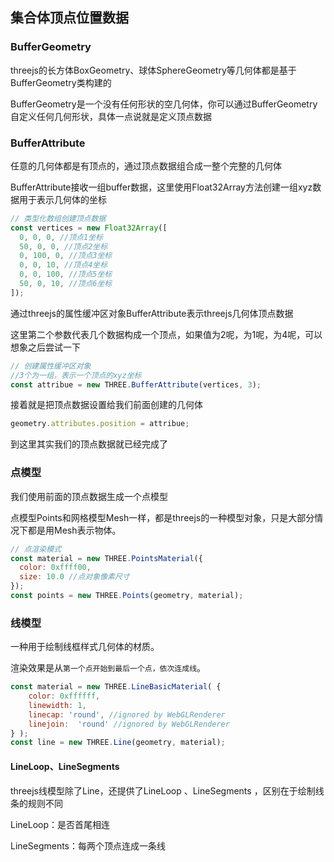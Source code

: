 ## 集合体顶点位置数据

### BufferGeometry
threejs的长方体BoxGeometry、球体SphereGeometry等几何体都是基于BufferGeometry类构建的

BufferGeometry是一个没有任何形状的空几何体，你可以通过BufferGeometry自定义任何几何形状，具体一点说就是定义顶点数据

### BufferAttribute
任意的几何体都是有顶点的，通过顶点数据组合成一整个完整的几何体

BufferAttribute接收一组buffer数据，这里使用Float32Array方法创建一组xyz数据用于表示几何体的坐标

```js
// 类型化数组创建顶点数据
const vertices = new Float32Array([
  0, 0, 0, //顶点1坐标
  50, 0, 0, //顶点2坐标
  0, 100, 0, //顶点3坐标
  0, 0, 10, //顶点4坐标
  0, 0, 100, //顶点5坐标
  50, 0, 10, //顶点6坐标
]);
```
通过threejs的属性缓冲区对象BufferAttribute表示threejs几何体顶点数据

这里第二个参数代表几个数据构成一个顶点，如果值为2呢，为1呢，为4呢，可以想象之后尝试一下
```js
// 创建属性缓冲区对象
//3个为一组，表示一个顶点的xyz坐标
const attribue = new THREE.BufferAttribute(vertices, 3);
```
接着就是把顶点数据设置给我们前面创建的几何体
```js
geometry.attributes.position = attribue;
```

到这里其实我们的顶点数据就已经完成了

### 点模型
我们使用前面的顶点数据生成一个点模型

点模型Points和网格模型Mesh一样，都是threejs的一种模型对象，只是大部分情况下都是用Mesh表示物体。

```js
// 点渲染模式
const material = new THREE.PointsMaterial({
  color: 0xffff00,
  size: 10.0 //点对象像素尺寸
});
const points = new THREE.Points(geometry, material);
```

### 线模型
一种用于绘制线框样式几何体的材质。

渲染效果是从`第一个点开始到最后一个点，依次连成线`。
```js
const material = new THREE.LineBasicMaterial( {
	color: 0xffffff,
	linewidth: 1,
	linecap: 'round', //ignored by WebGLRenderer
	linejoin:  'round' //ignored by WebGLRenderer
} );
const line = new THREE.Line(geometry, material);
```
#### LineLoop、LineSegments
threejs线模型除了Line，还提供了LineLoop 、LineSegments ，区别在于绘制线条的规则不同

LineLoop：是否首尾相连

LineSegments：每两个顶点连成一条线
